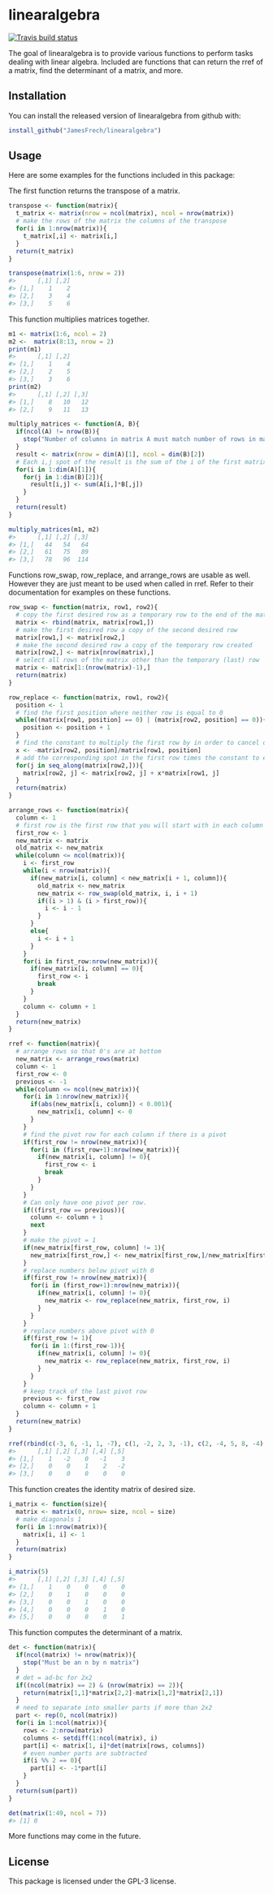 
<!-- README.md is generated from README.Rmd. Please edit that file -->

# linearalgebra

<!-- badges: start -->

[![Travis build
status](https://travis-ci.com/JamesFrech/linearalgebra.svg?branch=main)](https://travis-ci.com/JamesFrech/linearalgebra)
<!-- badges: end -->

The goal of linearalgebra is to provide various functions to perform
tasks dealing with linear algebra. Included are functions that can
return the rref of a matrix, find the determinant of a matrix, and more.

## Installation

You can install the released version of linearalgebra from github with:

``` r
install_github("JamesFrech/linearalgebra")
```

## Usage

Here are some examples for the functions included in this package:

The first function returns the transpose of a matrix.

``` r
transpose <- function(matrix){
  t_matrix <- matrix(nrow = ncol(matrix), ncol = nrow(matrix))
  # make the rows of the matrix the columns of the transpose
  for(i in 1:nrow(matrix)){
    t_matrix[,i] <- matrix[i,]
  }
  return(t_matrix)
}

transpose(matrix(1:6, nrow = 2))
#>      [,1] [,2]
#> [1,]    1    2
#> [2,]    3    4
#> [3,]    5    6
```

This function multiplies matrices together.

``` r
m1 <- matrix(1:6, ncol = 2)
m2 <-  matrix(8:13, nrow = 2)
print(m1)
#>      [,1] [,2]
#> [1,]    1    4
#> [2,]    2    5
#> [3,]    3    6
print(m2)
#>      [,1] [,2] [,3]
#> [1,]    8   10   12
#> [2,]    9   11   13

multiply_matrices <- function(A, B){
  if(ncol(A) != nrow(B)){
    stop("Number of columns in matrix A must match number of rows in matrix B.")
  }
  result <- matrix(nrow = dim(A)[1], ncol = dim(B)[2])
  # Each i,j spot of the result is the sum of the i of the first matrix multiplied by each of the j's of the second
  for(i in 1:dim(A)[1]){
    for(j in 1:dim(B)[2]){
      result[i,j] <- sum(A[i,]*B[,j])
    }
  }
  return(result)
}

multiply_matrices(m1, m2)
#>      [,1] [,2] [,3]
#> [1,]   44   54   64
#> [2,]   61   75   89
#> [3,]   78   96  114
```

Functions row\_swap, row\_replace, and arrange\_rows are usable as well.
However they are just meant to be used when called in rref. Refer to
their documentation for examples on these functions.

``` r
row_swap <- function(matrix, row1, row2){
  # copy the first desired row as a temporary row to the end of the matrix
  matrix <- rbind(matrix, matrix[row1,])
  # make the first desired row a copy of the second desired row
  matrix[row1,] <- matrix[row2,]
  # make the second desired row a copy of the temporary row created
  matrix[row2,] <- matrix[nrow(matrix),]
  # select all rows of the matrix other than the temporary (last) row
  matrix <- matrix[1:(nrow(matrix)-1),]
  return(matrix)
}

row_replace <- function(matrix, row1, row2){
  position <- 1
  # find the first position where neither row is equal to 0
  while((matrix[row1, position] == 0) | (matrix[row2, position] == 0)){
    position <- position + 1
  }
  # find the constant to multiply the first row by in order to cancel out the first term in the second row
  x <- -matrix[row2, position]/matrix[row1, position]
  # add the corresponding spot in the first row times the constant to each element of the second row
  for(j in seq_along(matrix[row2,])){
    matrix[row2, j] <- matrix[row2, j] + x*matrix[row1, j]
  }
  return(matrix)
}

arrange_rows <- function(matrix){
  column <- 1
  # first row is the first row that you will start with in each column to rearrange the order.
  first_row <- 1
  new_matrix <- matrix
  old_matrix <- new_matrix
  while(column <= ncol(matrix)){
    i <- first_row
    while(i < nrow(matrix)){
      if(new_matrix[i, column] < new_matrix[i + 1, column]){
        old_matrix <- new_matrix
        new_matrix <- row_swap(old_matrix, i, i + 1)
        if((i > 1) & (i > first_row)){
          i <- i - 1
        }
      }
      else{
        i <- i + 1
      }
    }
    for(i in first_row:nrow(new_matrix)){
      if(new_matrix[i, column] == 0){
        first_row <- i
        break
      }
    }
    column <- column + 1
  }
  return(new_matrix)
}

rref <- function(matrix){
  # arrange rows so that 0's are at bottom
  new_matrix <- arrange_rows(matrix)
  column <- 1
  first_row <- 0
  previous <- -1
  while(column <= ncol(new_matrix)){
    for(i in 1:nrow(new_matrix)){
      if(abs(new_matrix[i, column]) < 0.001){
        new_matrix[i, column] <- 0
      }
    }
    # find the pivot row for each column if there is a pivot
    if(first_row != nrow(new_matrix)){
      for(i in (first_row+1):nrow(new_matrix)){
        if(new_matrix[i, column] != 0){
          first_row <- i
          break
        }
      }
    }
    # Can only have one pivot per row.
    if((first_row == previous)){
      column <- column + 1
      next
    }
    # make the pivot = 1
    if(new_matrix[first_row, column] != 1){
      new_matrix[first_row,] <- new_matrix[first_row,]/new_matrix[first_row, column]
    }
    # replace numbers below pivot with 0
    if(first_row != nrow(new_matrix)){
      for(i in (first_row+1):nrow(new_matrix)){
        if(new_matrix[i, column] != 0){
          new_matrix <- row_replace(new_matrix, first_row, i)
        }
      }
    }
    # replace numbers above pivot with 0
    if(first_row != 1){
      for(i in 1:(first_row-1)){
        if(new_matrix[i, column] != 0){
          new_matrix <- row_replace(new_matrix, first_row, i)
        }
      }
    }
    # keep track of the last pivot row
    previous <- first_row
    column <- column + 1
  }
  return(new_matrix)
}

rref(rbind(c(-3, 6, -1, 1, -7), c(1, -2, 2, 3, -1), c(2, -4, 5, 8, -4)))
#>      [,1] [,2] [,3] [,4] [,5]
#> [1,]    1   -2    0   -1    3
#> [2,]    0    0    1    2   -2
#> [3,]    0    0    0    0    0
```

This function creates the identity matrix of desired size.

``` r
i_matrix <- function(size){
  matrix <- matrix(0, nrow= size, ncol = size)
  # make diagonals 1
  for(i in 1:nrow(matrix)){
    matrix[i, i] <- 1
  }
  return(matrix)
}

i_matrix(5)
#>      [,1] [,2] [,3] [,4] [,5]
#> [1,]    1    0    0    0    0
#> [2,]    0    1    0    0    0
#> [3,]    0    0    1    0    0
#> [4,]    0    0    0    1    0
#> [5,]    0    0    0    0    1
```

This function computes the determinant of a matrix.

``` r
det <- function(matrix){
  if(ncol(matrix) != nrow(matrix)){
    stop("Must be an n by n matrix")
  }
  # det = ad-bc for 2x2
  if((ncol(matrix) == 2) & (nrow(matrix) == 2)){
    return(matrix[1,1]*matrix[2,2]-matrix[1,2]*matrix[2,1])
  }
  # need to separate into smaller parts if more than 2x2
  part <- rep(0, ncol(matrix))
  for(i in 1:ncol(matrix)){
    rows <- 2:nrow(matrix)
    columns <- setdiff(1:ncol(matrix), i)
    part[i] <- matrix[1, i]*det(matrix[rows, columns])
    # even number parts are subtracted
    if(i %% 2 == 0){
      part[i] <- -1*part[i]
    }
  }
  return(sum(part))
}

det(matrix(1:49, ncol = 7))
#> [1] 0
```

More functions may come in the future.

## License

This package is licensed under the GPL-3 license.
